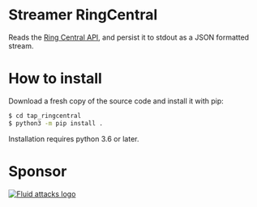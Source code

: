 # Streamer RingCentral

Reads the [Ring Central API](https://developer.ringcentral.com/),
and persist it to stdout as a JSON formatted stream.

# How to install
Download a fresh copy of the source code and install it with pip:

```bash
$ cd tap_ringcentral
$ python3 -m pip install .
```

Installation requires python 3.6 or later.

# Sponsor

[![Fluid attacks logo][logo]](https://fluidattacks.com/)

[logo]: https://fluidattacks.com/theme/images/logo.png
